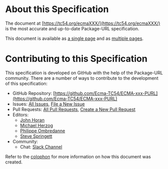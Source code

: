 # About this Specification

The document at [https://tc54.org/ecmaXXX/](https://tc54.org/ecmaXXX/) is the most accurate and up-to-date Package-URL specification.

This document is available as [a single page](https://ecma-tc54.github.io/ECMA-xxx-PURL/) and as [multiple pages](https://ecma-tc54.github.io/ECMA-xxx-PURL/multipage/).

# Contributing to this Specification

This specification is developed on GitHub with the help of the Package-URL community. There are a number of ways to contribute to the development of this specification:

* GitHub Repository: [https://github.com/Ecma-TC54/ECMA-xxx-PURL](https://github.com/Ecma-TC54/ECMA-xxx-PURL)
* Issues: [All Issues](https://github.com/Ecma-TC54/ECMA-xxx-PURL/issues), [File a New Issue](https://github.com/Ecma-TC54/ECMA-xxx-PURL/issues/new)
* Pull Requests: [All Pull Requests](https://github.com/Ecma-TC54/ECMA-xxx-PURL/pulls), [Create a New Pull Request](https://github.com/Ecma-TC54/ECMA-xxx-PURL/pulls/new)
* Editors:
  * [John Horan](mailto:jmhoran@aboutcode.org)
  * [Michael Herzog](mailto:mjherzog@aboutcode.org)
  * [Philippe Ombredanne](mailto:pombredanne@aboutcode.org)
  * [Steve Springett](mailto:steve.springett@owasp.org)
* Community:
  * Chat: [Slack Channel](https://cyclonedx.slack.com/archives/C06KTE3BWEB)

Refer to the [colophon](https://ecma-tc54.github.io/ECMA-xxx-PURL/#sec-colophon) for more information on how this document was created.

